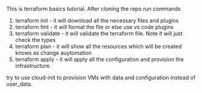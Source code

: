This is terraform basics tutorial.
After cloning the repo
run commands

1.  terraform init - it will download all the necessary files and plugins
2.  terraform fmt - it will format the file or else use vs code plugins
3.  terraform validate - it will validate the terraform file. Note it will just check the types
4.  terraform plan - it will show all the resources which will be created knows as change auytomation
5.  terraform apply - it will apply all the configuration and provision the infrastructure.

try to use cloud-init to provision VMs with data and configuration instead of user_data.
